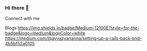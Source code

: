 ### Hi there 👋

<!--
**annabrz/annabrz** is a ✨ _special_ ✨ repository because its `README.md` (this file) appears on your GitHub profile.

Here are some ideas to get you started:

- 🔭 I’m currently working on ...
- 🌱 I’m currently learning ...
- 👯 I’m looking to collaborate on ...
- 🤔 I’m looking for help with ...
- 💬 Ask me about ...
- 📫 How to reach me: ...
- 😄 Pronouns: ...
- ⚡ Fun fact: ...
-->



Connect with me





Blogs
	https://img.shields.io/badge/Medium-12100E?style=for-the-badge&logo=medium&logoColor=white
https://medium.com/@ayvazyananna/setting-up-a-rails-back-end-4b5bf52a0105
